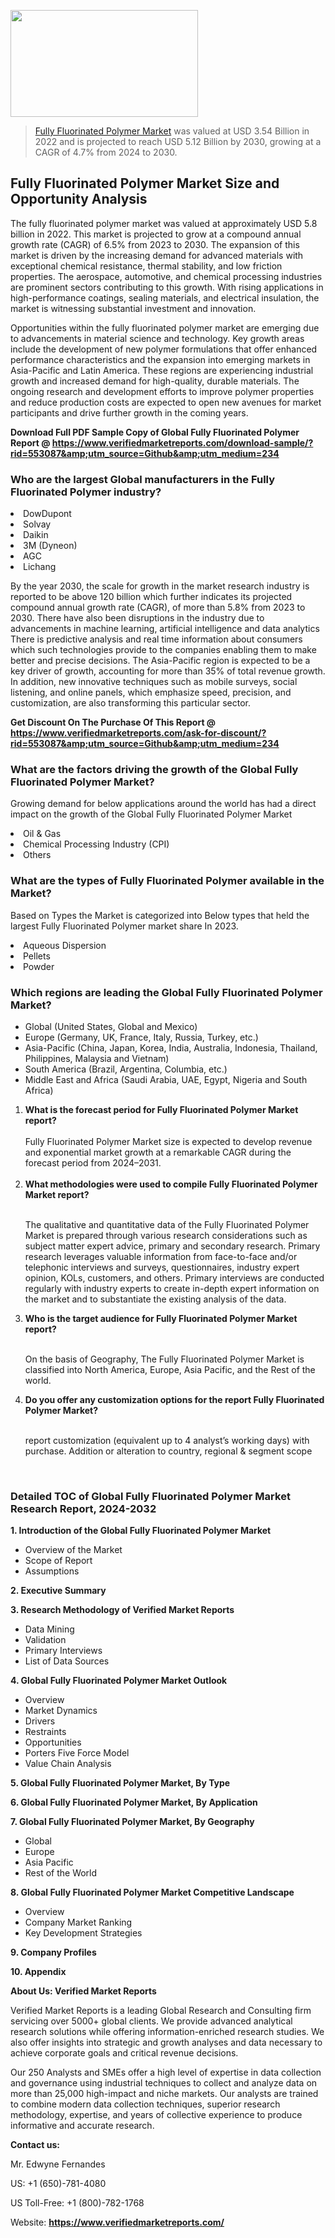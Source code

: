 
<img src="https://ffe5etoiles.com/wp-content/uploads/2024/12/MST1-300x171.png" alt="" width="300" height="171" class="alignnone size-medium wp-image-20088" /><blockquote><p><p><a href="https://www.verifiedmarketreports.com/download-sample/?rid=553087&utm_source=Github&utm_medium=234" target="_blank">Fully Fluorinated Polymer Market</a> was valued at USD 3.54 Billion in 2022 and is projected to reach USD 5.12 Billion by 2030, growing at a CAGR of 4.7% from 2024 to 2030.</p></blockquote><p><h2>Fully Fluorinated Polymer Market Size and Opportunity Analysis</h2><p>The fully fluorinated polymer market was valued at approximately USD 5.8 billion in 2022. This market is projected to grow at a compound annual growth rate (CAGR) of 6.5% from 2023 to 2030. The expansion of this market is driven by the increasing demand for advanced materials with exceptional chemical resistance, thermal stability, and low friction properties. The aerospace, automotive, and chemical processing industries are prominent sectors contributing to this growth. With rising applications in high-performance coatings, sealing materials, and electrical insulation, the market is witnessing substantial investment and innovation.</p><p>Opportunities within the fully fluorinated polymer market are emerging due to advancements in material science and technology. Key growth areas include the development of new polymer formulations that offer enhanced performance characteristics and the expansion into emerging markets in Asia-Pacific and Latin America. These regions are experiencing industrial growth and increased demand for high-quality, durable materials. The ongoing research and development efforts to improve polymer properties and reduce production costs are expected to open new avenues for market participants and drive further growth in the coming years.</p></p><p class=""><strong>Download Full PDF Sample Copy of Global Fully Fluorinated Polymer Report @ <a href="https://www.verifiedmarketreports.com/download-sample/?rid=553087&amp;utm_source=Github&amp;utm_medium=234" target="_blank">https://www.verifiedmarketreports.com/download-sample/?rid=553087&amp;utm_source=Github&amp;utm_medium=234</a></strong></p><h3 id="" class="">Who are the largest Global manufacturers in the Fully Fluorinated Polymer industry?</h3><p><li>DowDupont</li><li> Solvay</li><li> Daikin</li><li> 3M (Dyneon)</li><li> AGC</li><li> Lichang</li></p><div class=""><div class="" dir="" data-message-author-role="" data-message-id="" data-message-model-slug=""><div class=""><div class=""><div class=""><div class="" dir="" data-message-author-role="" data-message-id="" data-message-model-slug=""><div class=""><div class=""><p>By the year 2030, the scale for growth in the market research industry is reported to be above 120 billion which further indicates its projected compound annual growth rate (CAGR), of more than 5.8% from 2023 to 2030. There have also been disruptions in the industry due to advancements in machine learning, artificial intelligence and data analytics There is predictive analysis and real time information about consumers which such technologies provide to the companies enabling them to make better and precise decisions. The Asia-Pacific region is expected to be a key driver of growth, accounting for more than 35% of total revenue growth. In addition, new innovative techniques such as mobile surveys, social listening, and online panels, which emphasize speed, precision, and customization, are also transforming this particular sector.</p><p><strong>Get Discount On The Purchase Of This Report @&nbsp; <a href="https://www.verifiedmarketreports.com/ask-for-discount/?rid=553087&amp;utm_source=Github&amp;utm_medium=234" target="_blank">https://www.verifiedmarketreports.com/ask-for-discount/?rid=553087&amp;utm_source=Github&amp;utm_medium=234</a></strong></p></div></div></div></div></div></div></div></div><h3 id="" class="">What are the factors driving the growth of the Global Fully Fluorinated Polymer Market?</h3><p id="" class="">Growing demand for below applications around the world has had a direct impact on the growth of the Global Fully Fluorinated Polymer Market</p><p id="" class=""><li>Oil & Gas</li><li> Chemical Processing Industry (CPI)</li><li> Others</li></p><h3 id="" class="">What are the types of Fully Fluorinated Polymer available in the Market?</h3><p id="" class="">Based on Types the Market is categorized into Below types that held the largest Fully Fluorinated Polymer market share In 2023.</p><p id="" class=""><li>Aqueous Dispersion</li><li> Pellets</li><li> Powder</li></p><h3 id="" class="">Which regions are leading the Global Fully Fluorinated Polymer Market?</h3><ul><li>Global (United States, Global and Mexico)</li><li>Europe (Germany, UK, France, Italy, Russia, Turkey, etc.)</li><li>Asia-Pacific (China, Japan, Korea, India, Australia, Indonesia, Thailand, Philippines, Malaysia and Vietnam)</li><li>South America (Brazil, Argentina, Columbia, etc.)</li><li>Middle East and Africa (Saudi Arabia, UAE, Egypt, Nigeria and South Africa)</li></ul><p><ol><li><strong>What is the forecast period for Fully Fluorinated Polymer Market report?<br /></strong><br /><span data-sheets-root="1" data-sheets-value="{&quot;1&quot;:2,&quot;2&quot;:&quot;XXXX size is expected to develop revenue and exponential market growth at a remarkable CAGR during the forecast period from 2024&ndash;2030.&quot;}" data-sheets-userformat="{&quot;2&quot;:12674,&quot;4&quot;:{&quot;1&quot;:2,&quot;2&quot;:16776960},&quot;10&quot;:2,&quot;11&quot;:0,&quot;15&quot;:&quot;Arial&quot;,&quot;16&quot;:12}">Fully Fluorinated Polymer Market size is expected to develop revenue and exponential market growth at a remarkable CAGR during the forecast period from 2024&ndash;2031.</span><br /><br /></li><li><strong>What methodologies were used to compile Fully Fluorinated Polymer Market report?<br /><br /></strong><p>The qualitative and quantitative data of the&nbsp;Fully Fluorinated Polymer Market is prepared through various research considerations such as subject matter expert advice, primary and secondary research. Primary research leverages valuable information from face-to-face and/or telephonic interviews and surveys, questionnaires, industry expert opinion, KOLs, customers, and others. Primary interviews are conducted regularly with industry experts to create in-depth expert information on the market and to substantiate the existing analysis of the data.&nbsp;</p></li><li><strong>Who is the target audience for Fully Fluorinated Polymer Market report?<br /><br /></strong><p>On the basis of Geography, The&nbsp;Fully Fluorinated Polymer Market is classified into North America, Europe, Asia Pacific, and the Rest of the world.</p></li><li><strong>Do you offer any customization options for the report Fully Fluorinated Polymer Market?<br /><br /></strong><p>report customization (equivalent up to 4 analyst&rsquo;s working days) with purchase. Addition or alteration to country, regional &amp; segment scope</p><p>&nbsp;</p></li></ol></p><h3 id="" class="">Detailed TOC of Global Fully Fluorinated Polymer Market Research Report, 2024-2032</h3><p id="" class=""><strong>1. Introduction of the Global Fully Fluorinated Polymer Market</strong></p><ul><li>Overview of the Market</li><li>Scope of Report</li><li>Assumptions</li></ul><p id="" class=""><strong>2. Executive Summary</strong></p><p id="" class=""><strong>3. Research Methodology of&nbsp;Verified Market Reports</strong></p><ul><li>Data Mining</li><li>Validation</li><li>Primary Interviews</li><li>List of Data Sources</li></ul><p id="" class=""><strong>4. Global Fully Fluorinated Polymer Market Outlook</strong></p><ul><li>Overview</li><li>Market Dynamics</li><li>Drivers</li><li>Restraints</li><li>Opportunities</li><li>Porters Five Force Model</li><li>Value Chain Analysis</li></ul><p id="" class=""><strong>5. Global Fully Fluorinated Polymer Market, By&nbsp;Type</strong></p><p id="" class=""><strong>6. Global Fully Fluorinated Polymer Market, By Application</strong></p><p id="" class=""><strong>7. Global Fully Fluorinated Polymer Market, By Geography</strong></p><ul><li>Global</li><li>Europe</li><li>Asia Pacific</li><li>Rest of the World</li></ul><p id="" class=""><strong>8. Global Fully Fluorinated Polymer Market Competitive Landscape</strong></p><ul><li>Overview</li><li>Company Market Ranking</li><li>Key Development Strategies</li></ul><p id="" class=""><strong>9. Company Profiles</strong></p><p id="" class=""><strong>10. Appendix</strong></p><p id="" class=""><strong>About Us: Verified Market Reports</strong></p><p id="" class="">Verified Market Reports is a leading Global Research and Consulting firm servicing over 5000+ global clients. We provide advanced analytical research solutions while offering information-enriched research studies. We also offer insights into strategic and growth analyses and data necessary to achieve corporate goals and critical revenue decisions.</p><p id="" class="">Our 250 Analysts and SMEs offer a high level of expertise in data collection and governance using industrial techniques to collect and analyze data on more than 25,000 high-impact and niche markets. Our analysts are trained to combine modern data collection techniques, superior research methodology, expertise, and years of collective experience to produce informative and accurate research.</p><p id="" class=""><strong>Contact us:</strong></p><p id="" class="">Mr. Edwyne Fernandes</p><p id="" class="">US: +1 (650)-781-4080</p><p id="" class="">US Toll-Free: +1 (800)-782-1768</p><p id="" class="">Website: <a target="" data-test-app-aware-link=""><strong>https://www.verifiedmarketreports.com/</strong></a></p>
